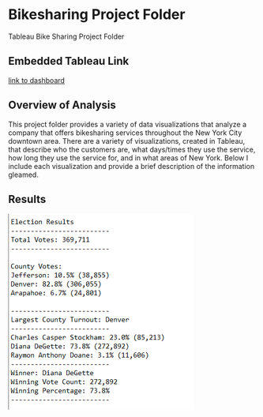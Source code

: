 # Bikesharing Project Folder
Tableau Bike Sharing Project Folder
## Embedded Tableau Link
[link to dashboard](https://public.tableau.com/app/profile/seth.boswell/viz/ChallengeAssignment_16278848209140/BikeSharingAnalysis)
## Overview of Analysis
This project folder provides a variety of data visualizations that analyze a company that offers bikesharing services throughout the New York City downtown area. There are a variety of visualizations, created in Tableau, that describe who the customers are, what days/times they use the service, how long they use the service for, and in what areas of New York. Below I include each visualization and provide a brief description of the information gleamed.
## Results
![Election Results Text File](https://github.com/SethBoswell/Election_Analysis/blob/main/analysis/election_results_notepad.png)
